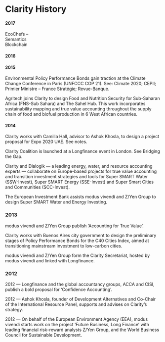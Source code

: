 # Clarity History

#### 2017

EcoChefs –  
Semantics  
Blockchain

#### 2016

#### 2015

Environmental Policy Performance Bonds gain traction at the Climate Change Conference in Paris \(UNFCCC COP 21\). See: Climate 2020; CEPII; Primier Ministre – France Stratégie; Revue-Banque.

Agritech joins Clarity to design Food and Nutrition Security for Sub-Saharan Africa \(FNS-Sub Sahara\) and The Sahel Hub. This work incorporates sustainability mapping and true value accounting throughout the supply chain of food and biofuel production in 6 West African countries.

#### 2014

Clarity works with Camilla Hall, advisor to Ashok Khosla, to design a project proposal for Expo 2020 UAE. See notes.

Clarity Coalition is launched at a Longfinance event in London. See Bridging the Gap.

Clarity and Dialogik — a leading energy, water, and resource accounting experts — collaborate on Europe-based projects for true value accounting and transition investment strategies and tools for Super SMART Water \(SSW-Invest\), Super SMART Energy \(SSE-Invest\) and Super Smart Cities and Communities \(SCC-Invest\).

The European Investment Bank assists modus vivendi and Z/Yen Group to design Super SMART Water and Energy Investing.

### 2013

modus vivendi and Z/Yen Group publish ‘Accounting for True Value’.

Clarity works with Buenos Aires city government to design the preliminary stages of Policy Performance Bonds for the C40 Cities Index, aimed at transitioning mainstream investment to low-carbon cities.

modus vivendi and Z/Yen Group form the Clarity Secretariat, hosted by modus vivendi and linked with Longfinance.

### 2012

2012 — Longfinance and the global accountancy groups, ACCA and CISI, publish a bold proposal for ‘Confidence Accounting’.

2012 — Ashok Khosla, founder of Development Alternatives and Co-Chair of the International Resource Panel,  supports and advises on Clarity’s strategy.

2012 — On behalf of the European Environment Agency \(EEA\), modus vivendi starts work on the project ‘Future Business, Long Finance’ with leading financial risk–reward analysts Z/Yen Group, and the World Business Council for Sustainable Development.

